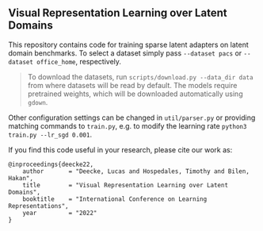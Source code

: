 ## Visual Representation Learning over Latent Domains 

This repository contains code for training sparse latent adapters on latent domain benchmarks. To select a dataset simply pass `--dataset pacs` or `--dataset office_home`, respectively.

> To download the datasets, run `scripts/download.py --data_dir data` from where datasets will be read by default. The models require pretrained weights, which will be downloaded automatically using `gdown`.

Other configuration settings can be changed in `util/parser.py` or providing matching commands to `train.py`, e.g. to modify the learning rate `python3 train.py --lr_sgd 0.001`.

If you find this code useful in your research, please cite our work as:

```
@inproceedings{deecke22,
    author       = "Deecke, Lucas and Hospedales, Timothy and Bilen, Hakan",
    title        = "Visual Representation Learning over Latent Domains",
    booktitle    = "International Conference on Learning Representations",
    year         = "2022"
}
```
